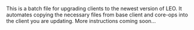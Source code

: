 This is a batch file for upgrading clients to the newest version of LEO. It automates copying the necessary files from base client and core-ops into the client you are updating. More instructions coming soon...
